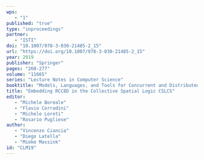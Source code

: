 ```yaml
---
wps: 
   - "1"
published: "true"
type: "inproceedings"
partner: 
   - "ISTI"
doi: "10.1007/978-3-030-21485-2_15"
url: "https://doi.org/10.1007/978-3-030-21485-2_15"
year: 2019
publisher: "Springer"
pages: "260-277"
volume: "11665"
series: "Lecture Notes in Computer Science"
booktitle: "Models, Languages, and Tools for Concurrent and Distributed Programming"
title: "Embedding RCC8D in the Collective Spatial Logic CSLCS"
editor: 
   - "Michele Boreale"
   - "Flavio Corradini"
   - "Michele Loreti"
   - "Rosario Pugliese"
author: 
   - "Vincenzo Ciancia"
   - "Diego Latella"
   - "Mieke Massink"
id: "CLM19"
---
```

